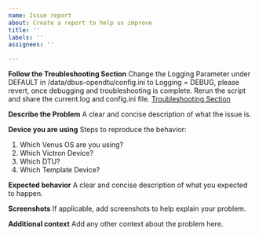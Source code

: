 ```yaml
---
name: Issue report
about: Create a report to help us improve
title: ''
labels: ''
assignees: ''

---
```


**Follow the Troubleshooting Section**
Change the Logging Parameter under DEFAULT in /data/dbus-opendtu/config.ini to Logging = DEBUG, please revert, once debugging and troubleshooting is complete. Rerun the script and share the current.log and config.ini file.
[Troubleshooting Section](https://github.com/henne49/dbus-opendtu#troubleshooting )

**Describe the Problem**
A clear and concise description of what the issue is.

**Device you are using**
Steps to reproduce the behavior:
1. Which Venus OS are you using?
2. Which Victron Device?
3. Which DTU?
4. Which Template Device?

**Expected behavior**
A clear and concise description of what you expected to happen.


**Screenshots**
If applicable, add screenshots to help explain your problem.


**Additional context**
Add any other context about the problem here.
